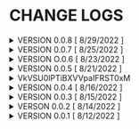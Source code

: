 # CHANGE LOGS

<details>

<summary>VERSION 0.0.8 [ 8/29/2022 ]</summary>

<img src="../.gitbook/assets/added.png" alt="" data-size="line">Added Cross-Testing Clearances

<img src="../.gitbook/assets/changed.png" alt="" data-size="line">Updated information on some SCPs

</details>

<details>

<summary>VERSION 0.0.7 [ 8/25/2022 ]</summary>

<img src="../.gitbook/assets/changed.png" alt="" data-size="line">Updated information on [SCP-500](../documentation/scp-list/safe/scp-500-panacea.md)

<img src="../.gitbook/assets/changed.png" alt="" data-size="line">Authors has been updated

</details>

<details>

<summary>VERSION O.0.6 [ 8/23/2022 ]</summary>

<img src="../.gitbook/assets/added.png" alt="" data-size="line">Added [SCP-662](../documentation/scp-list/euclid/scp-662-mr.-deeds.md)

<img src="../.gitbook/assets/added.png" alt="" data-size="line">Added [SCP-4966](../documentation/scp-list/safe/scp-4966-pillow-pet.md)

<img src="../.gitbook/assets/added.png" alt="" data-size="line">Added [SCP-2398](../documentation/scp-list/euclid/scp-2398-a-really-good-bat.md)

</details>

<details>

<summary>VERSION 0.0.5 [ 8/21/2022 ]</summary>

<img src="../.gitbook/assets/added.png" alt="" data-size="line">Added [SCP-500 "Panacea"](../documentation/scp-list/safe/scp-500-panacea.md) to the database

<img src="../.gitbook/assets/changed.png" alt="" data-size="line">Updated testing restrictions on **all SCPs**

<img src="../.gitbook/assets/changed.png" alt="" data-size="line">Updated Editors, and Authors

</details>

<details>

<summary>VkVSU0lPTiBXVVpaIFRST0xM</summary>

VE9EQVkgV1VaWiBBTkQgVEhFIFNDRCBDT01NQU5EIFNUQVJURUQgVEhFIEhBWk1BVCBHQU5H

</details>

<details>

<summary>VERSION 0.0.4 [ 8/16/2022 ]</summary>

<img src="../.gitbook/assets/removed.png" alt="" data-size="line">Removed `Testing Logs` page

<img src="../.gitbook/assets/added.png" alt="" data-size="line">Added [Test Logs](../documentation/scp-list/safe/scp-131-eyepods.md#test-logs) to SCP-131

<img src="../.gitbook/assets/added.png" alt="" data-size="line">Added [Test Logs](../documentation/scp-list/safe/scp-1200-tastes-like-chewing-gum.md#test-logs) to SCP-1200

<img src="../.gitbook/assets/changed.png" alt="" data-size="line">Updated [SCP-131-B](../documentation/scp-list/safe/scp-131-eyepods.md#scp-131-b-or-black)

<img src="../.gitbook/assets/changed.png" alt="" data-size="line">Updated SCP-008 information

</details>

<details>

<summary>VERSION 0.0.3 [ 8/15/2022 ]</summary>

<img src="../.gitbook/assets/changed.png" alt="" data-size="line">Updated database clearance on [information page](../)

</details>

<details>

<summary>VERSON 0.0.2 [ 8/14/2022 ]</summary>

<img src="../.gitbook/assets/added.png" alt="" data-size="line">Added guirod1 to [Authors](authors.md)

<img src="../.gitbook/assets/added.png" alt="" data-size="line">MTF ranking SC-3+ have been given access

<img src="../.gitbook/assets/added.png" alt="" data-size="line">Executive Personnel ranking SC-3+ have been given access

<img src="../.gitbook/assets/changed.png" alt="" data-size="line">[SCP-008](../documentation/scp-list/euclid/scp-008-zombie-plague.md) has been updated

<img src="../.gitbook/assets/changed.png" alt="" data-size="line">[SCP-409](../documentation/scp-list/keter/scp-409-contagious-crystal.md) clearance updated from <mark style="color:purple;">Senior Researcher</mark> to <mark style="color:purple;">Lead Researcher</mark>

<img src="../.gitbook/assets/added.png" alt="" data-size="line">Interview logs added

</details>

<details>

<summary>VERSION 0.0.1 [ 8/12/2022 ]</summary>

<img src="../.gitbook/assets/added.png" alt="" data-size="line"> Creation of the Science Database

<img src="../.gitbook/assets/added.png" alt="" data-size="line">SCP Clearances, Maximum Class-D, and Locations

<img src="../.gitbook/assets/changed.png" alt="" data-size="line">SCP-131-B is now \[REDACTED] on ███ ██████████████ orders

<img src="../.gitbook/assets/removed.png" alt="" data-size="line">Temporary placeholder SCPs from <mark style="color:yellow;"></mark> [<mark style="color:yellow;">Euclid</mark> ](../documentation/scp-list/euclid/)and [<mark style="color:red;">Keter</mark>](../documentation/scp-list/keter/)<mark style="color:red;"></mark>

<img src="../.gitbook/assets/added.png" alt="" data-size="line">Authors Page

<img src="../.gitbook/assets/changed.png" alt="" data-size="line">Fixed [SCP-1200](../documentation/scp-list/safe/scp-1200-tastes-like-chewing-gum.md) page showing incorrect numbers

</details>
